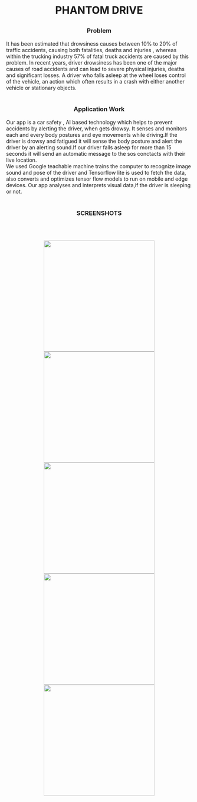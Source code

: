 <html>   
<body>
  <h1> <p align ="center">PHANTOM DRIVE</p> </h1>
  <p align = left >
    <h3 align="center">Problem</h3>
    It has been estimated that drowsiness causes between 10% to 20% of traffic accidents, causing both fatalities, deaths and injuries , whereas within the trucking industry 57% of fatal truck accidents are caused by this problem. In recent years, driver drowsiness has been one of the major causes of road accidents and can lead to severe physical injuries, deaths and significant losses. A driver who falls asleep at the wheel loses control of the vehicle, an action which often results in a crash with either another vehicle or stationary objects.
    <br>
    <br>
    <h3 align="center">Application Work</h3>
    Our app is a car safety , AI based technology which helps to prevent accidents  by alerting the driver, when gets drowsy. It senses and monitors each and every  body  postures and eye movements while driving.If the driver is drowsy and fatigued it will sense the body posture and alert the driver by an alerting sound.If our driver falls asleep  for more than 15 seconds it will send an automatic message to the sos conctacts with their live location.
    <br>
    We used Google teachable machine trains the computer to recognize image sound and pose of the driver and Tensorflow lite is used to fetch the data, also converts and optimizes tensor flow models to run on mobile and edge devices. Our app analyses and interprets visual data,if the driver is sleeping or not.
    <br>
    <br>
    <h3 align="center">SCREENSHOTS</h3>
    <br>
    <br>
<p align = center >
  <img src = "https://github.com/heyprincesingh/phantom-drive/blob/master/gitassets/1.jpeg" height = "300">
  <img src = "https://github.com/heyprincesingh/phantom-drive/blob/master/gitassets/3.jpeg" height = "300">
  <img src = "https://github.com/heyprincesingh/phantom-drive/blob/master/gitassets/2.jpeg" height = "300">
  <img src = "https://github.com/heyprincesingh/phantom-drive/blob/master/gitassets/4.jpeg" height = "300">
  <img src = "https://github.com/heyprincesingh/phantom-drive/blob/master/gitassets/5.jpeg" height = "300">
    </p>
</body>
</html>
